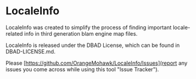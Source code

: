 # LocaleInfo #

LocaleInfo was created to simplify the process of finding important locale-related info in third generation blam engine map files.

LocaleInfo is released under the DBAD License, which can be found in DBAD-LICENSE.md.

Please [https://github.com/OrangeMohawk/LocaleInfo/Issues](report any issues you come across while using this tool "Issue Tracker").